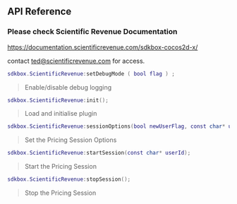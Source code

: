 ## API Reference

### Please check Scientific Revenue Documentation

https://documentation.scientificrevenue.com/sdkbox-cocos2d-x/

contact ted@scientificrevenue.com for access.

```lua
sdkbox.ScientificRevenue:setDebugMode ( bool flag ) ;
```
> Enable/disable debug logging

```lua
sdkbox.ScientificRevenue:init();
```
> Load and initialise plugin

```lua
sdkbox.ScientificRevenue:sessionOptions(bool newUserFlag, const char* uiLocale, bool allowLocation);
```
> Set the Pricing Session Options

```lua
sdkbox.ScientificRevenue:startSession(const char* userId);
```
> Start the Pricing Session

```lua
sdkbox.ScientificRevenue:stopSession();
```
> Stop the Pricing Session